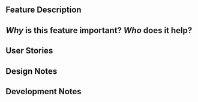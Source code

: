 ## Feature Description
<!-- Briefly describe the feature you'd like to see added to Manifold. -->

## *Why* is this feature important? *Who* does it help?
<!-- Provide a brief justification for the feature, and explain what kind of user would benefit from it. -->

## User Stories
<!-- Optionally, describe the feature with brief user stories. As a <type of user>, I want <some goal> so that <some reason>. -->

## Design Notes
<!-- Include any information relevant to the design of this feature -->

## Development Notes
<!-- Include any information relevant to the development of this feature. -->

